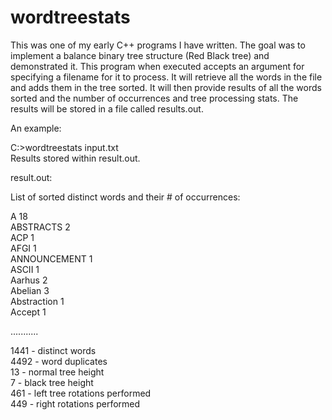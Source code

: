# wordtreestats

This was one of my early C++ programs I have written. The goal was to implement a balance binary tree structure (Red Black tree) and demonstrated it. 
This program when executed accepts an argument for specifying a filename for it to process. It will retrieve all the words in the file and adds them in the tree sorted. 
It will then provide results of all the words sorted and the number of occurrences and tree processing stats. The results will be stored in a file called results.out. 

An example:

C:\>wordtreestats input.txt  
Results stored within result.out.
  
result.out:

List of sorted distinct words and their # of occurrences:

A 18  
ABSTRACTS 2  
ACP 1  
AFGI 1  
ANNOUNCEMENT 1  
ASCII 1  
Aarhus 2  
Abelian 3  
Abstraction 1  
Accept 1  

...........

1441 - distinct words  
4492 - word duplicates  
13 - normal tree height  
7 - black tree height  
461 - left tree rotations performed  
449 - right rotations performed  

